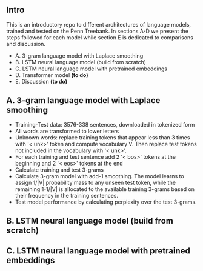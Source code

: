 ## Intro
This is an introductory repo to different architectures of language models, trained and tested on the Penn Treebank. In sections A-D we present the steps followed for each model while section E is dedicated to comparisons and discussion.
- A. 3-gram language model with Laplace smoothing
- B. LSTM neural language model (build from scratch)
- C. LSTM neural language model with pretrained embeddings
- D. Transformer model **(to do)**
- E. Discussion **(to do)**

## A. 3-gram language model with Laplace smoothing
- Training-Test data: 3576-338 sentences, downloaded in tokenized form
- All words are transformed to lower letters
- Unknown words: replace training tokens that appear less than 3 times with '< unk>' token and compute vocabulary V.
  Then replace test tokens not included in the vocabulary with '< unk>'.
- For each training and test sentence add 2 '< bos>' tokens at the beginning and 2 '< eos>' tokens at the end
- Calculate training and test 3-grams
- Calculate 3-gram model with add-1 smoothing. The model learns to assign 1/|V| probability mass to any unseen test token, while the remaining 1-1/|V| is allocated to the available training 3-grams based on their frequency in the training sentences. 
- Test model performance by calculating perplexity over the test 3-grams.

## B. LSTM neural language model (build from scratch)

## C. LSTM neural language model with pretrained embeddings
